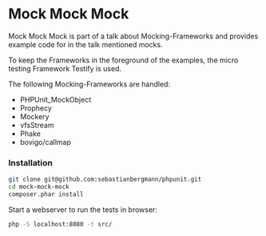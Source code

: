 # Mock Mock Mock

Mock Mock Mock is part of a talk about Mocking-Frameworks and provides example code for in the talk mentioned mocks.

To keep the Frameworks in the foreground of the examples, the micro testing Framework Testify is used.

The following Mocking-Frameworks are handled:

* PHPUnit_MockObject
* Prophecy
* Mockery
* vfsStream
* Phake
* bovigo/callmap

### Installation

``` bash
git clone git@github.com:sebastianbergmann/phpunit.git
cd mock-mock-mock
composer.phar install
```
Start a webserver to run the tests in browser:

``` bash
php -S localhost:8080 -t src/
```